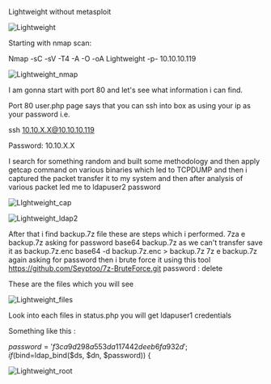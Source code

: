 Lightweight without metasploit

![Lightweight](https://user-images.githubusercontent.com/55708909/91635098-2f79a180-ea13-11ea-83de-eb3504d8b372.png)

Starting with nmap scan:

Nmap -sC -sV -T4 -A -O -oA Lightweight -p- 10.10.10.119

![Lightweight_nmap](https://user-images.githubusercontent.com/55708909/91652657-feeb4380-eab6-11ea-9a20-0d0b262dd8e4.png)

I am gonna start with port 80 and let's see what information i can find.

Port 80 user.php page says that you can ssh into box as using your ip as your password i.e.

ssh 10.10.X.X@10.10.10.119

Password: 10.10.X.X

I search for something random and built some methodology and then apply getcap command on various binaries which led to TCPDUMP and then i captured the packet transfer it to my system and then after analysis of various packet led me to ldapuser2 password

![LIghtweight_cap](https://user-images.githubusercontent.com/55708909/91653218-34466000-eabc-11ea-8268-c392f299ccc9.png)

![Lightweight_ldap2](https://user-images.githubusercontent.com/55708909/91653226-44f6d600-eabc-11ea-9b73-d24697319908.png)

After that i find backup.7z file these are steps which i performed.
7za e backup.7z
asking for password 
base64 backup.7z as we can't transfer
save it as backup.7z.enc 
base64 -d backup.7z.enc > backup.7z
7z e backup.7z
again asking for password then i brute force it using this tool https://github.com/Seyptoo/7z-BruteForce.git
password : delete

These are the files which you will see

![Lightweight_files](https://user-images.githubusercontent.com/55708909/91653431-74a6dd80-eabe-11ea-8480-92ccb8836881.png)

Look into each files in status.php you will get ldapuser1 credentials

Something like this :

$password = 'f3ca9d298a553da117442deeb6fa932d';
if ($bind=ldap_bind($ds, $dn, $password)) {

![Lightweight_root](https://user-images.githubusercontent.com/55708909/91653503-2f36e000-eabf-11ea-81f9-e4ce3a98c01b.png)




